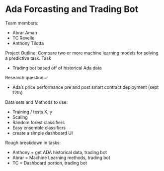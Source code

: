 # Ada Forcasting and Trading Bot

Team members:
* Abrar Aman  
* TC Revelle
* Anthony Tilotta

Project Outline:
Compare two or more machine learning models for solving a predictive task.
Task
- Trading bot based off of historical Ada data

Research questions:
- Ada’s price performance pre and post smart contract deployment (sept 12th)

Data sets and Methods to use:

- Training / tests X, y 
- Scaling
- Random forest classifiers 
- Easy ensemble classifiers
- create a simple dashboard UI

Rough breakdown in tasks:
- Anthony = get ADA historical data, trading bot 
- Abrar = Machine Learning methods, trading bot
- TC = Dashboard portion, trading bot
